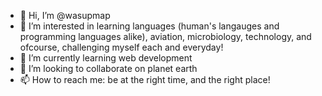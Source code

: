 - 👋 Hi, I’m @wasupmap
- 👀 I’m interested in learning languages (human's langauges and programming languages alike), aviation, microbiology, technology, and ofcourse, challenging myself each and everyday!
- 🌱 I’m currently learning web development
- 💞️ I’m looking to collaborate on planet earth
- 📫 How to reach me: be at the right time, and the right place!

<!---
wasupmap/wasupmap is a ✨ special ✨ repository because its `README.md` (this file) appears on your GitHub profile.
You can click the Preview link to take a look at your changes.
--->
